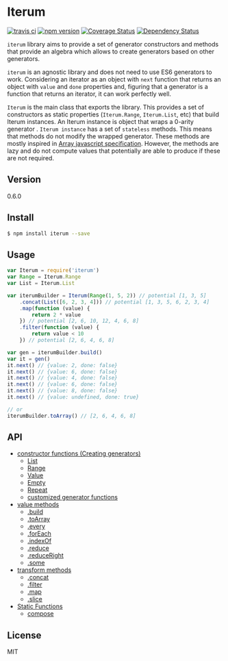 # Iterum

[![travis ci][1]][2]
[![npm version][3]][4]
[![Coverage Status][5]][6]
[![Dependency Status][7]][8]

`iterum` library aims to provide a set of generator constructors and methods that provide an algebra which allows to create generators based on other generators. 

`iterum` is an agnostic library and does not need to use ES6 generators to work. Considering an iterator as an object with `next` function that returns an object with `value` and `done` properties and, figuring that a generator is a function that returns an iterator, it can work perfectly well.

`Iterum` is the main class that exports the library. This provides a set of constructors as static properties (`Iterum.Range`, `Iterum.List`, etc) that build Iterum instances. An Iterum instance is object that wraps a 0-arity generator . `Iterum instance` has a set of `stateless` methods. This means that methods do not modify the wrapped generator. These methods are mostly inspired in [Array javascript specification](https://developer.mozilla.org/en-US/docs/Web/JavaScript/Reference/Global_Objects/Array). However, the methods are lazy and do not compute values that potentially are able to produce if these are not required.

## Version
0.6.0

## Install

``` bash
$ npm install iterum --save
```

## Usage
``` javascript
var Iterum = require('iterum')
var Range = Iterum.Range
var List = Iterum.List

var iterumBuilder = Iterum(Range(1, 5, 2)) // potential [1, 3, 5]
    .concat(List([6, 2, 3, 4])) // potential [1, 3, 5, 6, 2, 3, 4]
    .map(function (value) {
        return 2 * value
    }) // potential [2, 6, 10, 12, 4, 6, 8]
    .filter(function (value) {
        return value < 10
    }) // potential [2, 6, 4, 6, 8]

var gen = iterumBuilder.build()
var it = gen()
it.next() // {value: 2, done: false}
it.next() // {value: 6, done: false}
it.next() // {value: 4, done: false}
it.next() // {value: 6, done: false}
it.next() // {value: 8, done: false}
it.next() // {value: undefined, done: true}

// or
iterumBuilder.toArray() // [2, 6, 4, 6, 8]
```

## API
- [constructor functions (Creating generators)](doc/API_constructor.md)
    - [List](doc/API_constructor.md#list-array)
    - [Range](doc/API_constructor.md#range-start-end-increase--1)
    - [Value](doc/API_constructor.md#value-value)
    - [Empty](doc/API_constructor.md#empty-)
    - [Repeat](doc/API_constructor.md#repeat-value-n--infinity)
    - [customized generator functions](doc/API_constructor.md#functions-customized-generators)
- [value methods](doc/API_value_methods.md)
    - [.build](doc/API_value_methods.md#build-)
    - [.toArray](doc/API_value_methods.md#toarray-)
    - [.every](doc/API_value_methods.md#every-cb-context--this)
    - [.forEach](doc/API_value_methods.md#foreach-cb-context)
    - [.indexOf](doc/API_value_methods.md#indexof-elem)
    - [.reduce](doc/API_value_methods.md#reduce-cb-initialvalue)
    - [.reduceRight](doc/API_value_methods.md#reduceright-cb-initialvalue)
    - [.some](doc/API_value_methods.md#some-cb-context--this)
- [transform methods](doc/API_transform_methods.md)
    - [.concat](doc/API_transform_methods.md#concat-generator)
    - [.filter](doc/API_transform_methods.md#filter-cb-context--this)
    - [.map](doc/API_transform_methods.md#map-cb-context--this)
    - [.slice](doc/API_transform_methods.md#slice-start--0-end--infinity)
- [Static Functions](doc/API_static_functions.md)
    - [compose](doc/API_static_functions.md#iterumcompose-generators)

## License
MIT


  [1]: https://travis-ci.org/xgbuils/iterum.svg?branch=master
  [2]: https://travis-ci.org/xgbuils/iterum
  [3]: https://badge.fury.io/js/iterum.svg
  [4]: https://badge.fury.io/js/iterum
  [5]: https://coveralls.io/repos/github/xgbuils/iterum/badge.svg?branch=master
  [6]: https://coveralls.io/github/xgbuils/iterum?branch=master
  [7]: https://david-dm.org/xgbuils/iterum.svg
  [8]: https://david-dm.org/xgbuils/iterum
